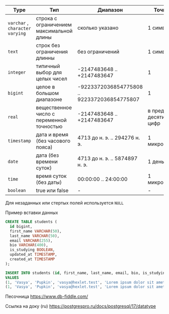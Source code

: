 
| Type                            | Тип                                       | Диапазон                                    | Точность                     |
| ------------------------------- | ----------------------------------------- | ------------------------------------------- | ---------------------------- |
| `varchar` , `character varying` | строка с ограничением максимальной длины  | сколько указано                             | 1 символ                     |
| `text`                          | строк без ограничения длинны              | без ограничений                             | 1 символ                     |
| `integer`                       | типичный выбор для целых чисел            | -2147483648 .. +2147483647                  | 1                            |
| `bigint`                        | целое в большом диапазоне                 | -9223372036854775808 .. 9223372036854775807 | 1                            |
| `real`                          | вещественное число с переменной точностью | -2147483648 .. +2147483647                  | в пределах 6 десятичных цифр |
| `timestamp`                     | дата и время (без часового пояса)         | 4713 до н. э.   ..   294276 н. э.           | 1 микросекунда               |
| `date`                          | дата (без времени суток)                  | 4713 до н. э.   ..   5874897 н. э.          | 1 день                       |
| `time`                          | время суток (без даты)                    | 00:00:00 ..  24:00:00                       | 1 микросекунда               |
| `boolean`                       | true или false                            | -                                           | -                            |
Для незаданных или стертых полей используется `NULL`

Пример вставки данных
```sql
CREATE TABLE students (
  id bigint, 
  first_name VARCHAR(50), 
  last_name VARCHAR(50), 
  email VARCHAR(255), 
  bio VARCHAR(400), 
  is_studying BOOLEAN, 
  updated_at TIMESTAMP, 
  created_at TIMESTAMP
);

INSERT INTO students (id, first_name, last_name, email, bio, is_studying, updated_at, created_at)
VALUES 
(1, 'Vasya', 'Pupkin', 'vasya@hexlet.test', 'Lorem ipsum dolor sit amet, consectetur adipiscing elit. Morbi iaculis massa ut neque gravida pellentesque.', TRUE, '2024-01-01', '2024-01-01'),
(1, 'Vasya', 'Pupkin', 'vasya@hexlet.test', 'Lorem ipsum dolor sit amet, consectetur adipiscing elit. Morbi iaculis massa ut neque gravida pellentesque.', TRUE, '2024-01-01', '2024-01-01')
```

Песочница https://www.db-fiddle.com/

Ссылка на доку (ru)  https://postgrespro.ru/docs/postgresql/17/datatype